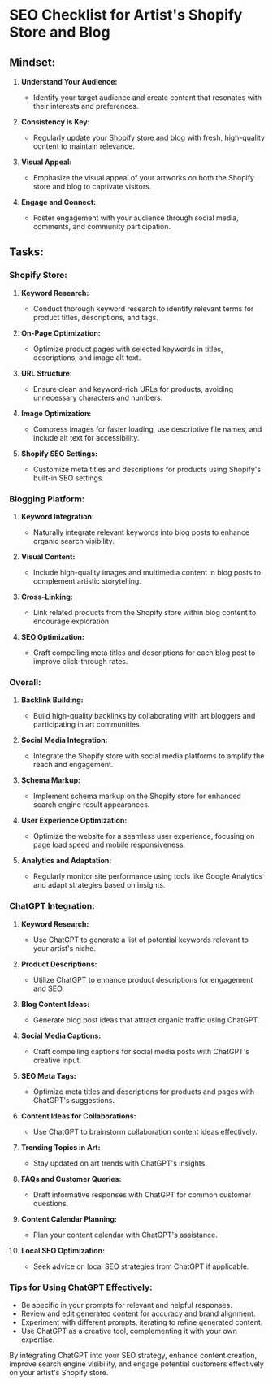 # SEO Checklist for Artist's Shopify Store and Blog

## Mindset:

1. **Understand Your Audience:**
   - Identify your target audience and create content that resonates with their interests and preferences.

2. **Consistency is Key:**
   - Regularly update your Shopify store and blog with fresh, high-quality content to maintain relevance.

3. **Visual Appeal:**
   - Emphasize the visual appeal of your artworks on both the Shopify store and blog to captivate visitors.

4. **Engage and Connect:**
   - Foster engagement with your audience through social media, comments, and community participation.

## Tasks:

### Shopify Store:

1. **Keyword Research:**
   - Conduct thorough keyword research to identify relevant terms for product titles, descriptions, and tags.

2. **On-Page Optimization:**
   - Optimize product pages with selected keywords in titles, descriptions, and image alt text.

3. **URL Structure:**
   - Ensure clean and keyword-rich URLs for products, avoiding unnecessary characters and numbers.

4. **Image Optimization:**
   - Compress images for faster loading, use descriptive file names, and include alt text for accessibility.

5. **Shopify SEO Settings:**
   - Customize meta titles and descriptions for products using Shopify's built-in SEO settings.

### Blogging Platform:

1. **Keyword Integration:**
   - Naturally integrate relevant keywords into blog posts to enhance organic search visibility.

2. **Visual Content:**
   - Include high-quality images and multimedia content in blog posts to complement artistic storytelling.

3. **Cross-Linking:**
   - Link related products from the Shopify store within blog content to encourage exploration.

4. **SEO Optimization:**
   - Craft compelling meta titles and descriptions for each blog post to improve click-through rates.

### Overall:

1. **Backlink Building:**
   - Build high-quality backlinks by collaborating with art bloggers and participating in art communities.

2. **Social Media Integration:**
   - Integrate the Shopify store with social media platforms to amplify the reach and engagement.

3. **Schema Markup:**
   - Implement schema markup on the Shopify store for enhanced search engine result appearances.

4. **User Experience Optimization:**
   - Optimize the website for a seamless user experience, focusing on page load speed and mobile responsiveness.

5. **Analytics and Adaptation:**
   - Regularly monitor site performance using tools like Google Analytics and adapt strategies based on insights.

### ChatGPT Integration:

1. **Keyword Research:**
   - Use ChatGPT to generate a list of potential keywords relevant to your artist's niche.

2. **Product Descriptions:**
   - Utilize ChatGPT to enhance product descriptions for engagement and SEO.

3. **Blog Content Ideas:**
   - Generate blog post ideas that attract organic traffic using ChatGPT.

4. **Social Media Captions:**
   - Craft compelling captions for social media posts with ChatGPT's creative input.

5. **SEO Meta Tags:**
   - Optimize meta titles and descriptions for products and pages with ChatGPT's suggestions.

6. **Content Ideas for Collaborations:**
   - Use ChatGPT to brainstorm collaboration content ideas effectively.

7. **Trending Topics in Art:**
   - Stay updated on art trends with ChatGPT's insights.

8. **FAQs and Customer Queries:**
   - Draft informative responses with ChatGPT for common customer questions.

9. **Content Calendar Planning:**
   - Plan your content calendar with ChatGPT's assistance.

10. **Local SEO Optimization:**
    - Seek advice on local SEO strategies from ChatGPT if applicable.

### Tips for Using ChatGPT Effectively:

- Be specific in your prompts for relevant and helpful responses.
- Review and edit generated content for accuracy and brand alignment.
- Experiment with different prompts, iterating to refine generated content.
- Use ChatGPT as a creative tool, complementing it with your own expertise.

By integrating ChatGPT into your SEO strategy, enhance content creation, improve search engine visibility, and engage potential customers effectively on your artist's Shopify store.
